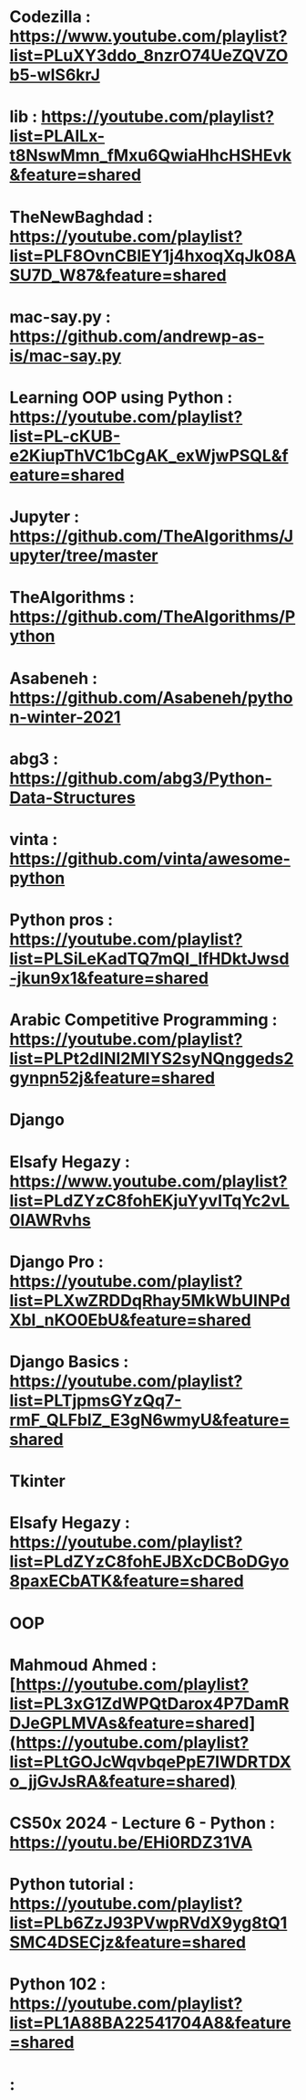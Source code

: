 
# Codezilla  : https://www.youtube.com/playlist?list=PLuXY3ddo_8nzrO74UeZQVZOb5-wIS6krJ
# lib : https://youtube.com/playlist?list=PLAlLx-t8NswMmn_fMxu6QwiaHhcHSHEvk&feature=shared
# TheNewBaghdad  : https://youtube.com/playlist?list=PLF8OvnCBlEY1j4hxoqXqJk08ASU7D_W87&feature=shared
# mac-say.py : https://github.com/andrewp-as-is/mac-say.py
# Learning OOP using Python : https://youtube.com/playlist?list=PL-cKUB-e2KiupThVC1bCgAK_exWjwPSQL&feature=shared
# Jupyter : https://github.com/TheAlgorithms/Jupyter/tree/master
# TheAlgorithms : https://github.com/TheAlgorithms/Python
# Asabeneh : https://github.com/Asabeneh/python-winter-2021
# abg3 : https://github.com/abg3/Python-Data-Structures
# vinta : https://github.com/vinta/awesome-python
# Python pros : https://youtube.com/playlist?list=PLSiLeKadTQ7mQI_IfHDktJwsd-jkun9x1&feature=shared
# Arabic Competitive Programming : https://youtube.com/playlist?list=PLPt2dINI2MIYS2syNQnggeds2gynpn52j&feature=shared
# Django 
# **Elsafy Hegazy** : https://www.youtube.com/playlist?list=PLdZYzC8fohEKjuYyvITqYc2vL0lAWRvhs
#  Django Pro : https://youtube.com/playlist?list=PLXwZRDDqRhay5MkWbUINPdXbI_nKO0EbU&feature=shared
# Django Basics : https://youtube.com/playlist?list=PLTjpmsGYzQq7-rmF_QLFblZ_E3gN6wmyU&feature=shared
#  Tkinter 
#  Elsafy Hegazy : https://youtube.com/playlist?list=PLdZYzC8fohEJBXcDCBoDGyo8paxECbATK&feature=shared 
# OOP  
# Mahmoud Ahmed  : [https://youtube.com/playlist?list=PL3xG1ZdWPQtDarox4P7DamRDJeGPLMVAs&feature=shared](https://youtube.com/playlist?list=PLtGOJcWqvbqePpE7IWDRTDXo_jjGvJsRA&feature=shared)
#  CS50x 2024 - Lecture 6 - Python : https://youtu.be/EHi0RDZ31VA
# Python tutorial : https://youtube.com/playlist?list=PLb6ZzJ93PVwpRVdX9yg8tQ1SMC4DSECjz&feature=shared
# Python 102 : https://youtube.com/playlist?list=PL1A88BA22541704A8&feature=shared
#  : 
